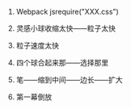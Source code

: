 1. Webpack  jsrequire("XXX.css")



1. 灵感小球收缩太快——粒子太快
2. 粒子速度太快
3. 四个球合起来那——选择那里
4. 笔——缩到中间——边长——扩大
5. 第一幕倒放

